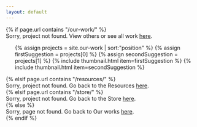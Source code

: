 ```yaml
---
layout: default
---
```


<div class="content">
    <div class="container">
        {% if page.url contains "/our-work/" %}
        <div class="project-not-found">
            <div class="h1">
                Sorry, project not found. View others or see all work <a href="/">here</a>.
            </div>
            <div class="not-found-suggestions">
                <ul class="thumbnails">
                    {% assign projects = site.our-work | sort:"position" %}
                    {% assign firstSuggestion = projects[0] %}
                    {% assign secondSuggestion = projects[1] %}
                    {% include thumbnail.html item=firstSuggestion %}
                    {% include thumbnail.html item=secondSuggestion %}
                </ul>
            </div>
        </div>
        {% elsif page.url contains "/resources/" %}
        <div class="generic-not-found">
            <div class="h1">
                Sorry, project not found. Go back to the Resources <a href="/resources">here</a>.
            </div>
        </div>
        {% elsif page.url contains "/store/" %}
        <div class="generic-not-found">
            <div class="h1">
                Sorry, project not found. Go back to the Store <a href="/store">here</a>.
            </div>
        </div>
        {% else %}
        <div class="generic-not-found">
            <div class="h1">
                Sorry, page not found. Go back to Our works <a href="/">here</a>.
            </div>
        </div>
        {% endif %}
    </div>
</div>
